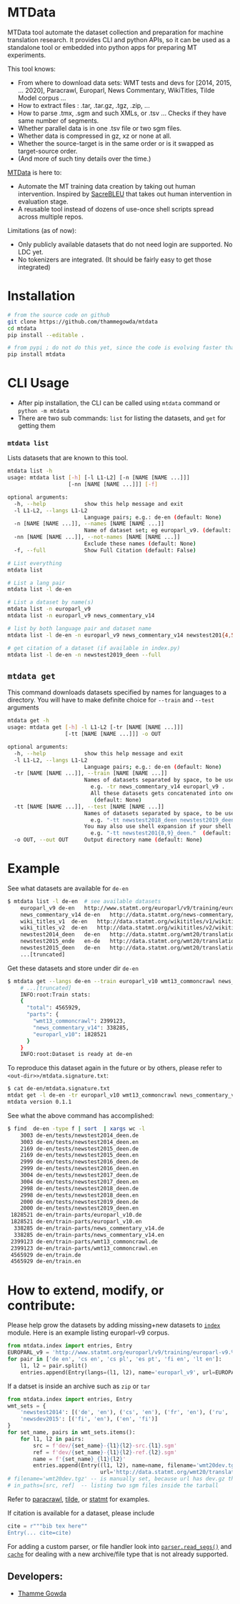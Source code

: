 # MTData
MTData tool automate the dataset collection and preparation for machine translation research.
It provides CLI and python APIs, so it can be used as a standalone tool or embedded into
 python apps for preparing MT experiments.

This tool knows:
- From where to download data sets: WMT tests and devs for \[2014, 2015, ... 2020], Paracrawl, 
  Europarl, News Commentary, WikiTitles, Tilde Model corpus ... 
- How to extract files : .tar, .tar.gz, .tgz, .zip, ... 
- How to parse .tmx, .sgm and such XMLs, or .tsv ... Checks if they have same number of segments.  
- Whether parallel data is in one .tsv file or two sgm files.
- Whether data is compressed in gz, xz or none at all.
- Whether the source-target is in the same order or is it swapped as target-source order.
- (And more of such tiny details over the time.)

[MTData](https://github.com/thammegowda/mtdata) is here to:
- Automate the MT training data creation by taking out human intervention. Inspired by [SacreBLEU](https://github.com/mjpost/sacreBLEU) that takes out human intervention in evaluation stage.
- A reusable tool instead of dozens of use-once shell scripts spread across multiple repos. 

Limitations (as of now):
- Only publicly available datasets that do not need login are supported. No LDC yet.
- No tokenizers are integrated. (It should be fairly easy to get those integrated) 

# Installation
```bash
# from the source code on github 
git clone https://github.com/thammegowda/mtdata 
cd mtdata
pip install --editable .

# from pypi ; do not do this yet, since the code is evolving faster than releases
pip install mtdata  
```

# CLI Usage
- After pip installation, the CLI can be called using `mtdata` command  or `python -m mtdata`
- There are two sub commands: `list` for listing the datasets, and `get` for getting them   

### `mtdata list`
Lists datasets that are known to this tool.
```bash
mtdata list -h
usage: mtdata list [-h] [-l L1-L2] [-n [NAME [NAME ...]]]
                   [-nn [NAME [NAME ...]]] [-f]

optional arguments:
  -h, --help            show this help message and exit
  -l L1-L2, --langs L1-L2
                        Language pairs; e.g.: de-en (default: None)
  -n [NAME [NAME ...]], --names [NAME [NAME ...]]
                        Name of dataset set; eg europarl_v9. (default: None)
  -nn [NAME [NAME ...]], --not-names [NAME [NAME ...]]
                        Exclude these names (default: None)
  -f, --full            Show Full Citation (default: False)
``` 

```bash
# List everything
mtdata list

# List a lang pair 
mtdata list -l de-en

# List a dataset by name(s)
mtdata list -n europarl_v9
mtdata list -n europarl_v9 news_commentary_v14

# list by both language pair and dataset name
mtdata list -l de-en -n europarl_v9 news_commentary_v14 newstest201{4,5,6,7,8,9}_deen

# get citation of a dataset (if available in index.py)
mtdata list -l de-en -n newstest2019_deen --full
```

## `mtdata get`
This command downloads datasets specified by names for languages to a directory.
You will have to make definite choice for `--train` and `--test` arguments 
```bash
mtdata get -h
usage: mtdata get [-h] -l L1-L2 [-tr [NAME [NAME ...]]]
                  [-tt [NAME [NAME ...]]] -o OUT

optional arguments:
  -h, --help            show this help message and exit
  -l L1-L2, --langs L1-L2
                        Language pairs; e.g.: de-en (default: None)
  -tr [NAME [NAME ...]], --train [NAME [NAME ...]]
                        Names of datasets separated by space, to be used for *training*.
                          e.g. -tr news_commentary_v14 europarl_v9 .
                          All these datasets gets concatenated into one big file.
                           (default: None)
  -tt [NAME [NAME ...]], --test [NAME [NAME ...]]
                        Names of datasets separated by space, to be used for *testing*.
                          e.g. "-tt newstest2018_deen newstest2019_deen".
                        You may also use shell expansion if your shell supports it.
                          e.g. "-tt newstest201{8,9}_deen."  (default: None)
  -o OUT, --out OUT     Output directory name (default: None)
```

# Example  
See what datasets are available for `de-en`
```bash
$ mtdata list -l de-en  # see available datasets
    europarl_v9	de-en	http://www.statmt.org/europarl/v9/training/europarl-v9.de-en.tsv.gz
    news_commentary_v14	de-en	http://data.statmt.org/news-commentary/v14/training/news-commentary-v14.de-en.tsv.gz
    wiki_titles_v1	de-en	http://data.statmt.org/wikititles/v1/wikititles-v1.de-en.tsv.gz
    wiki_titles_v2	de-en	http://data.statmt.org/wikititles/v2/wikititles-v2.de-en.tsv.gz
    newstest2014_deen	de-en	http://data.statmt.org/wmt20/translation-task/dev.tgz	dev/newstest2014-deen-src.de.sgm,dev/newstest2014-deen-ref.en.sgm
    newstest2015_ende	en-de	http://data.statmt.org/wmt20/translation-task/dev.tgz	dev/newstest2015-ende-src.en.sgm,dev/newstest2015-ende-ref.de.sgm
    newstest2015_deen	de-en	http://data.statmt.org/wmt20/translation-task/dev.tgz	dev/newstest2015-deen-src.de.sgm,dev/newstest2015-deen-ref.en.sgm
    ...[truncated]
```
Get these datasets and store under dir `de-en`
```bash
$ mtdata get --langs de-en --train europarl_v10 wmt13_commoncrawl news_commentary_v14 --test newstest201{4,5,6,7,8,9}_deen --out de-en
    # ...[truncated]   
    INFO:root:Train stats:
    {
      "total": 4565929,
      "parts": {
        "wmt13_commoncrawl": 2399123,
        "news_commentary_v14": 338285,
        "europarl_v10": 1828521
      }
    }
    INFO:root:Dataset is ready at de-en
```
To reproduce this dataset again in the future or by others, please refer to `<out-dir>>/mtdata.signature.txt`:
```bash
$ cat de-en/mtdata.signature.txt
mtdat get -l de-en -tr europarl_v10 wmt13_commoncrawl news_commentary_v14 -ts newstest2014_deen newstest2015_deen newstest2016_deen newstest2017_deen newstest2018_deen newstest2019_deen -o <out-dir>
mtdata version 0.1.1
```

See what the above command has accomplished:
```bash 
$ find  de-en -type f | sort  | xargs wc -l
    3003 de-en/tests/newstest2014_deen.de
    3003 de-en/tests/newstest2014_deen.en
    2169 de-en/tests/newstest2015_deen.de
    2169 de-en/tests/newstest2015_deen.en
    2999 de-en/tests/newstest2016_deen.de
    2999 de-en/tests/newstest2016_deen.en
    3004 de-en/tests/newstest2017_deen.de
    3004 de-en/tests/newstest2017_deen.en
    2998 de-en/tests/newstest2018_deen.de
    2998 de-en/tests/newstest2018_deen.en
    2000 de-en/tests/newstest2019_deen.de
    2000 de-en/tests/newstest2019_deen.en
 1828521 de-en/train-parts/europarl_v10.de
 1828521 de-en/train-parts/europarl_v10.en
  338285 de-en/train-parts/news_commentary_v14.de
  338285 de-en/train-parts/news_commentary_v14.en
 2399123 de-en/train-parts/wmt13_commoncrawl.de
 2399123 de-en/train-parts/wmt13_commoncrawl.en
 4565929 de-en/train.de
 4565929 de-en/train.en
```

# How to extend, modify, or contribute:
Please help grow the datasets by adding missing+new datasets to [`index`](mtdata/index/__init__.py) module.
Here is an example listing europarl-v9 corpus.
```python
from mtdata.index import entries, Entry
EUROPARL_v9 = 'http://www.statmt.org/europarl/v9/training/europarl-v9.%s-%s.tsv.gz'
for pair in ['de en', 'cs en', 'cs pl', 'es pt', 'fi en', 'lt en']:
    l1, l2 = pair.split()
    entries.append(Entry(langs=(l1, l2), name='europarl_v9', url=EUROPARL_v9 % (l1, l2)))
```
If a datset is inside an archive such as `zip` or `tar`
```python
from mtdata.index import entries, Entry
wmt_sets = {
    'newstest2014': [('de', 'en'), ('cs', 'en'), ('fr', 'en'), ('ru', 'en'), ('hi', 'en')],
    'newsdev2015': [('fi', 'en'), ('en', 'fi')]
}
for set_name, pairs in wmt_sets.items():
    for l1, l2 in pairs:
        src = f'dev/{set_name}-{l1}{l2}-src.{l1}.sgm'
        ref = f'dev/{set_name}-{l1}{l2}-ref.{l2}.sgm'
        name = f'{set_name}_{l1}{l2}'
        entries.append(Entry((l1, l2), name=name, filename='wmt20dev.tgz', in_paths=[src, ref],
                             url='http://data.statmt.org/wmt20/translation-task/dev.tgz'))
# filename='wmt20dev.tgz' -- is manually set, because url has dev.gz that can be confusing
# in_paths=[src, ref]  -- listing two sgm files inside the tarball
```
Refer to [paracrawl](mtdata/index/paracrawl.py), [tilde](mtdata/index/tilde.py), or
 [statmt](mtdata/index/statmt.py) for examples.
 
If citation is available for a dataset, please include
```python
cite = r"""bib tex here""
Entry(... cite=cite)
```

For adding a custom parser, or file handler look into [`parser.read_segs()`](mtdata/parser.py) 
and [`cache`](mtdata/cache.py) for dealing with a new archive/file type that is not already supported.
 

## Developers:
- [Thamme Gowda](https://twitter.com/thammegowda) 
